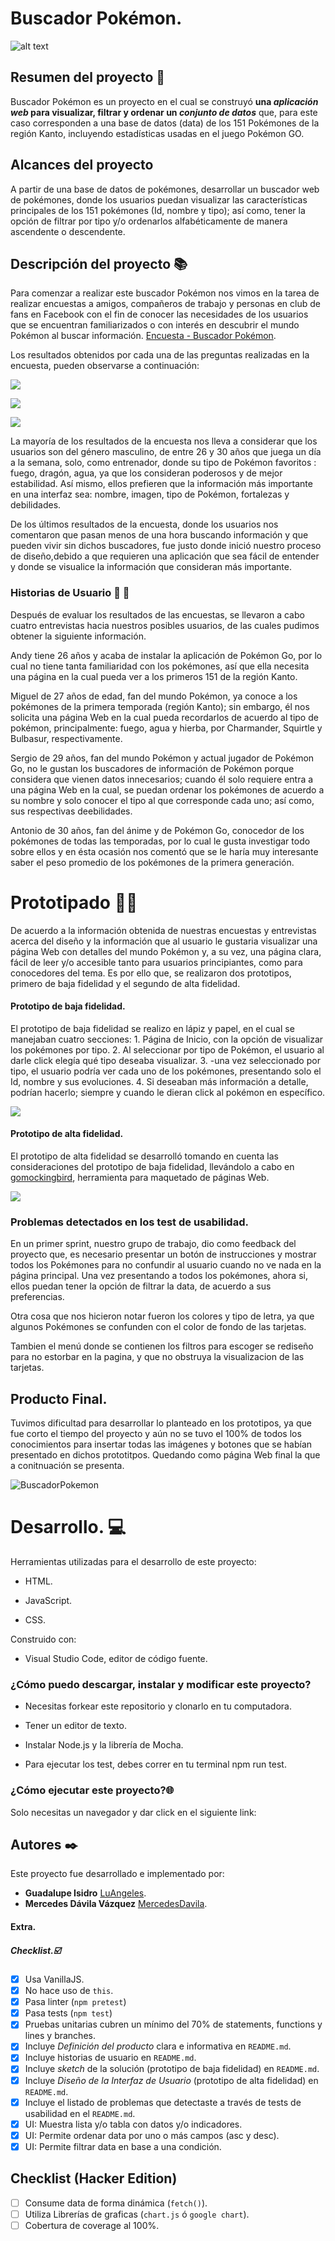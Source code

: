 ﻿# Buscador Pokémon.
![alt text](https://media.redadn.es/imagenes/pokemaster_282979.jpg)
## Resumen del proyecto 📄

Buscador Pokémon es un proyecto en el cual se construyó   **una  _aplicación web_  para visualizar, filtrar y ordenar un  _conjunto de datos_** que, para este caso corresponden a una base de datos (data) de los 151 Pokémones de la región Kanto, incluyendo estadísticas usadas en el juego  Pokémon GO.

## Alcances del proyecto

A partir de una base de datos de pokémones, desarrollar un buscador web de pokémones, donde los usuarios puedan visualizar las características principales de los 151 pokémones (Id, nombre y tipo); así como, tener la opción de filtrar por tipo y/o ordenarlos alfabéticamente de manera ascendente o descendente.

## Descripción del proyecto 📚

Para comenzar a realizar este buscador Pokémon nos vimos en la tarea de realizar encuestas a amigos, compañeros de trabajo y personas en club de fans en Facebook con el fin de conocer las necesidades de los usuarios que se encuentran familiarizados o con interés en descubrir el mundo Pokémon al buscar información. [Encuesta - Buscador Pokémon](https://www.google.com).

Los resultados obtenidos por cada una de las preguntas realizadas en la encuesta, pueden observarse a continuación: 

![](https://media.giphy.com/media/Vg69boLBx7H7XZYVDA/giphy.gif)

![](https://media.giphy.com/media/LNr6Roza3Uev4yOPfy/giphy.gif)

![](https://media.giphy.com/media/L3dMXaur3Tly7U5Z7t/giphy.gif)

 
La mayoría de los resultados de la encuesta nos lleva a considerar que los usuarios son  del género masculino, de entre 26 y 30 años que juega un día a la semana, solo, como entrenador, donde su tipo de Pokémon favoritos : fuego, dragón, agua, ya que los consideran poderosos y de mejor estabilidad. Así mismo, ellos prefieren que la información más importante en una interfaz sea: nombre, imagen, tipo de Pokémon, fortalezas y debilidades.

De los últimos resultados de la encuesta, donde los usuarios nos comentaron que pasan menos de una hora buscando información y que pueden vivir sin dichos buscadores, fue justo  donde inició nuestro proceso de diseño,debido a que requieren una aplicación que sea fácil de entender y donde se visualice la información que consideran más importante.

### Historias de Usuario 👧 👦

Después de evaluar los resultados de las encuestas, se llevaron a cabo cuatro entrevistas hacia nuestros posibles usuarios, de las cuales pudimos obtener la siguiente información. 

Andy tiene 26 años y acaba de instalar la aplicación de Pokémon Go, por lo cual no tiene tanta familiaridad con los pokémones, así que ella necesita una página en la cual pueda ver a los primeros 151 de la región Kanto.

Miguel de 27 años de edad, fan del mundo Pokémon, ya conoce a los pokémones de la primera temporada (región Kanto); sin embargo, él nos solicita una página Web en la cual pueda recordarlos de acuerdo al tipo de pokémon, principalmente: fuego, agua y hierba, por Charmander, Squirtle y Bulbasur, respectivamente. 

Sergio de 29 años, fan del mundo Pokémon y actual jugador de Pokémon Go, no le gustan los buscadores de información de Pokémon porque considera que vienen datos innecesarios; cuando él solo requiere entra a una página Web en la cual, se puedan ordenar los pokémones de acuerdo a su nombre y solo conocer el tipo al que corresponde cada uno; así como, sus respectivas deebilidades.

Antonio de 30 años, fan del ánime y de Pokémon Go, conocedor de los pokémones de todas las temporadas, por lo cual le gusta investigar todo sobre ellos y en ésta ocasión nos comentó que se le haría muy interesante saber el peso promedio de los pokémones de la primera generación. 


# Prototipado 📏📐

De acuerdo a la información obtenida de nuestras encuestas y entrevistas acerca del diseño y la información que al usuario le gustaria visualizar una página Web con detalles del mundo Pokémon y, a su vez, una página clara, fácil de leer y/o accesible tanto para usuarios principiantes, como para conocedores del tema. Es por ello que, se realizaron dos prototipos, primero de baja fidelidad y el segundo de alta fidelidad. 

#### Prototipo de baja fidelidad.
El prototipo de baja fidelidad se realizo en lápiz y papel, en el cual se manejaban cuatro secciones: 
    1. Página de Inicio, con la opción de visualizar los pokémones por tipo.
    2. Al seleccionar por tipo de Pokémon, el usuario al darle click elegía qué tipo deseaba visualizar.
    3. -una vez seleccionado por tipo, el usuario podría ver cada uno de los pokémones, presentando solo el Id, nombre y sus evoluciones.
    4. Si deseaban más información a detalle, podrían hacerlo; siempre y cuando le dieran click al pokémon en específico.

![](https://media.giphy.com/media/Q5ACS6lPE73htQQTiF/giphy.gif)


#### Prototipo de alta fidelidad.
El prototipo de alta fidelidad se desarrolló tomando en cuenta las consideraciones del prototipo de baja fidelidad, llevándolo a cabo  en [gomockingbird](https://www.gomockingbird.com/home), herramienta para maquetado de páginas Web.


![](https://media.giphy.com/media/L3Pw9UnaYHQ2IVvEYW/giphy.gif)

### Problemas detectados en los test de usabilidad.

En un primer sprint, nuestro grupo de trabajo, dio como feedback del proyecto que, es necesario presentar un botón de instrucciones y mostrar todos los Pokémones para no confundir al usuario cuando no ve nada en la página principal. Una vez presentando a todos los pokémones, ahora si, ellos puedan tener la opción de filtrar la data, de acuerdo a sus preferencias. 

Otra cosa que nos hicieron notar fueron los colores y tipo de letra, ya que algunos Pokémones se confunden con el color de fondo de las tarjetas.

Tambien el menú donde se contienen los filtros para escoger se rediseño para no estorbar en la pagina, y que no obstruya la visualizacion de las tarjetas. 

## Producto Final.

Tuvimos dificultad para desarrollar lo planteado en los prototipos, ya que fue corto el tiempo del proyecto y aún no se tuvo el 100% de todos los conocimientos para insertar todas las imágenes y botones que se habían presentado en dichos prototitpos. Quedando como página Web final la que a conitnuación se presenta. 

![BuscadorPokemon](https://media.giphy.com/media/jQcCxZcfKfKweLRq7s/giphy.gif)

# Desarrollo. :computer:

Herramientas utilizadas para el desarrollo de este proyecto:

-   HTML.
    
-   JavaScript.
    
-   CSS.
    

Construido con:

-   Visual Studio Code, editor de código fuente.

### ¿Cómo puedo descargar, instalar y modificar este proyecto?

-   Necesitas forkear este repositorio y clonarlo en tu computadora.
    
-   Tener un editor de texto.
    
-   Instalar Node.js y la librería de Mocha.
    
-   Para ejecutar los test, debes correr en tu terminal npm run test.
    

### ¿Cómo ejecutar este proyecto?:globe_with_meridians:

Solo necesitas un navegador y dar click en el siguiente link:



## Autores ✒️

Este proyecto fue desarrollado e implementado por:

- **Guadalupe Isidro**   [LuAngeles](https://github.com/LuAngeles).
-  **Mercedes Dávila Vázquez**  [MercedesDavila](https://github.com/MercedesDavila).

#### Extra.
#####  Checklist.:ballot_box_with_check:

 - [x] Usa VanillaJS.
 - [x] No hace uso de  `this`.
- [x]   Pasa linter (`npm pretest`)
- [x] Pasa tests (`npm test`)
- [x] Pruebas unitarias cubren un mínimo del 70% de statements, functions y lines y branches.
- [x] Incluye  _Definición del producto_  clara e informativa en  `README.md`.
- [x] Incluye historias de usuario en  `README.md`.
- [x]  Incluye  _sketch_  de la solución (prototipo de baja fidelidad) en  `README.md`.
- [x] Incluye  _Diseño de la Interfaz de Usuario_  (prototipo de alta fidelidad) en  `README.md`.
- [x]   Incluye el listado de problemas que detectaste a través de tests de usabilidad en el  `README.md`.
- [x]  UI: Muestra lista y/o tabla con datos y/o indicadores.
- [x] UI: Permite ordenar data por uno o más campos (asc y desc).
- [x] UI: Permite filtrar data en base a una condición.

## Checklist (Hacker Edition)

- [ ]   Consume data de forma dinámica (`fetch()`).
- [ ]   Utiliza Librerías de graficas (`chart.js`  ó  `google chart`).
- [ ]  Cobertura de coverage al 100%.

